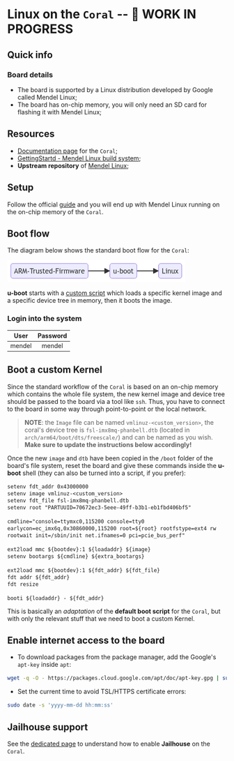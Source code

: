 # Linux on the `Coral` -- :construction: WORK IN PROGRESS

## Quick info

### Board details

- The board is supported by a Linux distribution developed by Google called Mendel Linux;
- The board has on-chip memory, you will only need an SD card for flashing it with Mendel Linux;

## Resources

- [Documentation page](https://coral.ai/docs/dev-board/get-started/) for the `Coral`;
- [GettingStartd - Mendel Linux build system](https://coral.googlesource.com/docs/+/refs/heads/master/GettingStarted.md);
- **Upstream repository** of [Mendel Linux](https://coral.googlesource.com/?format=HTML);

## Setup

Follow the official [guide](https://coral.ai/docs/dev-board/get-started/) and you will end up
with Mendel Linux running on the on-chip memory of the `Coral`.

## Boot flow

The diagram below shows the standard boot flow for the `Coral`:

![boot-flow](/boards/assets/bootflow.png)

**u-boot** starts with a
[custom script](https://coral.googlesource.com/uboot-imx-debian/+/refs/heads/master/debian/boot.txt)
which loads a specific kernel image and a specific device tree in memory, then it boots the image.

### Login into the system

| User   | Password |
| :----: | :------: |
| mendel | mendel   |

## Boot a custom Kernel

Since the standard workflow of the `Coral` is based on an on-chip memory which contains the whole
file system, the new kernel image and device tree should be passed to the board via a tool like `ssh`.
Thus, you have to connect to the board in some way through point-to-point or the local network.

> **NOTE**: the `Image` file can be named `vmlinuz-<custom_version>`, the coral's device tree
is `fsl-imx8mq-phanbell.dtb` (located in `arch/arm64/boot/dts/freescale/`) and can be named as
you wish.  
**Make sure to update the instructions below accordingly!**

Once the new `image` and `dtb` have been copied in the `/boot` folder of the board's file system, reset the
board and give these commands inside the **u-boot** shell (they can also be turned into a script, if you
prefer):

```
setenv fdt_addr 0x43000000
setenv image vmlinuz-<custom_version>
setenv fdt_file fsl-imx8mq-phanbell.dtb
setenv root "PARTUUID=70672ec3-5eee-49ff-b3b1-eb1fbd406bf5"

cmdline="console=ttymxc0,115200 console=tty0 earlycon=ec_imx6q,0x30860000,115200 root=${root} rootfstype=ext4 rw rootwait init=/sbin/init net.ifnames=0 pci=pcie_bus_perf"

ext2load mmc ${bootdev}:1 ${loadaddr} ${image}
setenv bootargs ${cmdline} ${extra_bootargs}

ext2load mmc ${bootdev}:1 ${fdt_addr} ${fdt_file}
fdt addr ${fdt_addr}
fdt resize

booti ${loadaddr} - ${fdt_addr}
```

This is basically an *adaptation* of the **default boot script** for the `Coral`, but with only the
relevant stuff that we need to boot a custom Kernel.

## Enable internet access to the board

- To download packages from the package manager, add the Google's `apt-key` inside `apt`:
```bash
wget -q -O - https://packages.cloud.google.com/apt/doc/apt-key.gpg | sudo apt-key add -
```

- Set the current time to avoid TSL/HTTPS certificate errors:
```bash
sudo date -s 'yyyy-mm-dd hh:mm:ss'
```

## Jailhouse support

See the [dedicated page](/boards/coral/jailhouse.md) to understand how to enable **Jailhouse** on the `Coral`.
